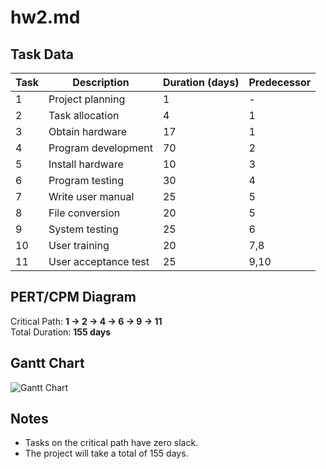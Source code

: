 # hw2.md
## Task Data
| Task | Description | Duration (days) | Predecessor |
|------|--------------|----------------|--------------|
| 1 | Project planning | 1 | - |
| 2 | Task allocation | 4 | 1 |
| 3 | Obtain hardware | 17 | 1 |
| 4 | Program development | 70 | 2 |
| 5 | Install hardware | 10 | 3 |
| 6 | Program testing | 30 | 4 |
| 7 | Write user manual | 25 | 5 |
| 8 | File conversion | 20 | 5 |
| 9 | System testing | 25 | 6 |
| 10 | User training | 20 | 7,8 |
| 11 | User acceptance test | 25 | 9,10 |

## PERT/CPM Diagram
Critical Path: **1 → 2 → 4 → 6 → 9 → 11**  
Total Duration: **155 days**

## Gantt Chart
![Gantt Chart](gantt.png)

## Notes
- Tasks on the critical path have zero slack.
- The project will take a total of 155 days.
